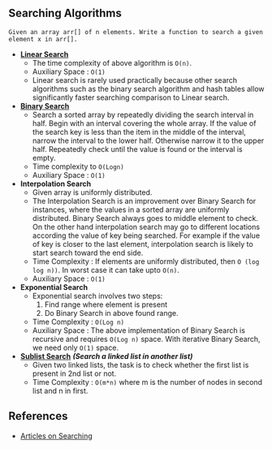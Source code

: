 ## Searching Algorithms

```
Given an array arr[] of n elements. Write a function to search a given element x in arr[].
```

- **[Linear Search](Linear%20Search)**
  - The time complexity of above algorithm is `O(n)`.
  - Auxiliary Space : `O(1)`
  - Linear search is rarely used practically because other search algorithms such as the binary search algorithm and hash tables allow significantly faster searching comparison to Linear search.
- **[Binary Search](Binary%20Search)**
  -  Search a sorted array by repeatedly dividing the search interval in half. Begin with an interval covering the whole array. If the value of the search key is less than the item in the middle of the interval, narrow the interval to the lower half. Otherwise narrow it to the upper half. Repeatedly check until the value is found or the interval is empty.
  - Time complexity to `O(Logn)`
  - Auxiliary Space : `O(1)`
- **Interpolation Search**
  - Given array is uniformly distributed.
  - The Interpolation Search is an improvement over Binary Search for instances, where the values in a sorted array are uniformly distributed. Binary Search always goes to middle element to check. On the other hand interpolation search may go to different locations according the value of key being searched. For example if the value of key is closer to the last element, interpolation search is likely to start search toward the end side.
  - Time Complexity : If elements are uniformly distributed, then `O (log log n))`. In worst case it can take upto `O(n)`.
  - Auxiliary Space : `O(1)`
- **Exponential Search**
  - Exponential search involves two steps:  
       1. Find range where element is present
       2. Do Binary Search in above found range.
  - Time Complexity : `O(Log n)`
  - Auxiliary Space : The above implementation of Binary Search is recursive and requires `O(Log n)` space. With iterative Binary Search, we need only `O(1)` space. 
- **[Sublist Search](Sublist%20Search)** ***(Search a linked list in another list)***
  - Given two linked lists, the task is to check whether the first list is present in 2nd list or not.
  - Time Complexity : `O(m*n)` where m is the number of nodes in second list and n in first.

## References

- [Articles on Searching](http://www.geeksforgeeks.org/searching-algorithms)
